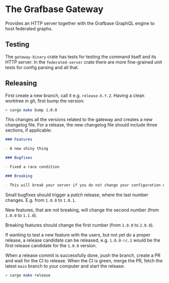 # The Grafbase Gateway

Provides an HTTP server together with the Grafbase GraphQL engine to host federated graphs.

## Testing

The `gateway-binary` crate has tests for testing the command itself and its HTTP server. In the `federated-server` crate there are more fine-grained unit tests for config parsing and all that.

## Releasing

First create a new branch, call it e.g. `release-X.Y.Z`. Having a clean worktree in git, first bump the version:

```bash
> cargo make bump 1.0.0
```

This changes all the versions related to the gateway and creates a new changelog file. For a release, the new changelog file should include three sections, if applicable:

```markdown
### Features

- A new shiny thing

### Bugfixes

- Fixed a race condition

### Breaking

- This will break your server if you do not change your configuration or code, so be aware.
```

Small bugfixes should trigger a _patch_ release, where the last number changes. E.g. from `1.0.0` to `1.0.1`.

New features, that are not breaking, will change the second number (from `1.0.0` to `1.1.0`).

Breaking features should change the first number (from `1.0.0` to `2.0.0`).

If wanting to test a new feature with the users, but not yet do a proper release, a release candidate can be released, e.g. `1.0.0-rc.1` would be the first release candidate for the `1.0.0` version.

When a release commit is successfully done, push the branch, create a PR and wait for the CI to release. When the CI is green, merge the PR, fetch the latest `main` branch to your computer and start the release:

```bash
> cargo make release
```
